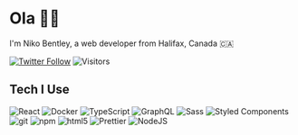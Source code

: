 # Ola 👋🏻

I'm Niko Bentley, a web developer from Halifax, Canada 🇨🇦

[![Twitter Follow](https://img.shields.io/twitter/follow/Niko_Bentley?label=Follow)](https://twitter.com/intent/follow?screen_name=Niko_Bentley)
![Visitors](https://visitor-badge.glitch.me/badge?page_id=maplethunder.maplethunder)

## Tech I Use

![React](https://img.shields.io/badge/-React-45b8d8?style=flat-square&logo=react&logoColor=white)
![Docker](https://img.shields.io/badge/-Docker-46a2f1?style=flat-square&logo=docker&logoColor=white)
![TypeScript](https://img.shields.io/badge/-TypeScript-007ACC?style=flat-square&logo=typescript&logoColor=white)
![GraphQL](https://img.shields.io/badge/-GraphQL-E10098?style=flat-square&logo=graphql&logoColor=white)
![Sass](https://img.shields.io/badge/-Sass-CC6699?style=flat-square&logo=sass&logoColor=white)
![Styled Components](https://img.shields.io/badge/-Styled_Components-db7092?style=flat-square&logo=styled-components&logoColor=white)
![git](https://img.shields.io/badge/-Git-F05032?style=flat-square&logo=git&logoColor=white)
![npm](https://img.shields.io/badge/-NPM-CB3837?style=flat-square&logo=npm&logoColor=white")
![html5](https://img.shields.io/badge/-HTML5-E34F26?style=flat-square&logo=html5&logoColor=white)
![Prettier](https://img.shields.io/badge/-Prettier-F7B93E?style=flat-square&logo=prettier&logoColor=white)
![NodeJS](https://img.shields.io/badge/-Nodejs-43853d?style=flat-square&logo=Node.js&logoColor=white)
